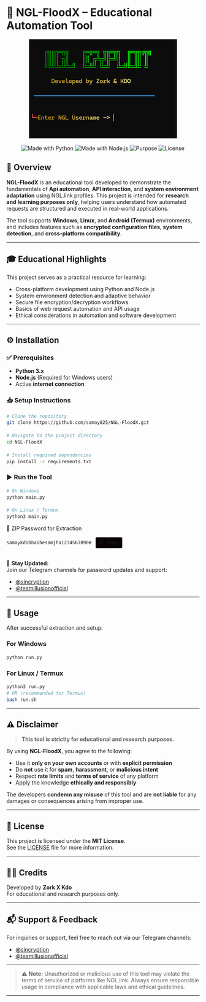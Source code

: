 

# 🔬 NGL-FloodX – Educational Automation Tool

<p align="center">
  <img src="./ngl.png" alt="FrontToolInterface">

</p>

<p align="center">
  <img src="https://img.shields.io/badge/Made%20with-Python-blue.svg" alt="Made with Python">
  <img src="https://img.shields.io/badge/Made%20with-Node.js-green.svg" alt="Made with Node.js">
  <img src="https://img.shields.io/badge/Purpose-Educational-red.svg" alt="Purpose">
  <img src="https://img.shields.io/badge/License-MIT-yellow.svg" alt="License">
</p>

## 📘 Overview

**NGL-FloodX** is an educational tool developed to demonstrate the fundamentals of **Api automation**, **API interaction**, and **system environment adaptation** using NGL.link profiles. This project is intended for **research and learning purposes only**, helping users understand how automated requests are structured and executed in real-world applications.

The tool supports **Windows**, **Linux**, and **Android (Termux)** environments, and includes features such as **encrypted configuration files**, **system detection**, and **cross-platform compatibility**.

---

## 🎓 Educational Highlights

This project serves as a practical resource for learning:

- Cross-platform development using Python and Node.js  
- System environment detection and adaptive behavior  
- Secure file encryption/decryption workflows  
- Basics of web request automation and API usage  
- Ethical considerations in automation and software development  

---

## ⚙️ Installation

### ✅ Prerequisites

- **Python 3.x**
- **Node.js** (Required for Windows users)
- Active **internet connection**

### 📥 Setup Instructions

```bash
# Clone the repository
git clone https://github.com/samay825/NGL-FloodX.git

# Navigate to the project directory
cd NGL-FloodX

# Install required dependencies
pip install -r requirements.txt
```

### ▶️ Run the Tool

```bash
# On Windows
python main.py

# On Linux / Termux
python3 main.py
```

🔐 ZIP Password for Extraction
<div style="display: flex; align-items: center; gap: 10px;">
<code>samaykdobhaihesamjha1234567890#</code>
<kbd onclick="navigator.clipboard.writeText('samaykdobhaihesamjha1234567890#')" style="cursor: pointer; background: #070101ff; border: 1px solid #ccc; padding: 2px 6px; border-radius: 4px;" title="Copy to clipboard">📋 Copy</kbd>
</div>


##

📢 **Stay Updated:**  
Join our Telegram channels for password updates and support:
- [@sincryption](https://t.me/sincryption)
- [@teamillusionofficial](https://t.me/teamillusionofficial)

---

## 🚀 Usage

After successful extraction and setup:

### For Windows
```bash
python run.py
```

### For Linux / Termux
```bash
python3 run.py
# OR (recommended for Termux)
bash run.sh
```

---

## ⚠️ Disclaimer

> **This tool is strictly for educational and research purposes.**

By using **NGL-FloodX**, you agree to the following:

- Use it **only on your own accounts** or with **explicit permission**  
- Do **not** use it for **spam**, **harassment**, or **malicious intent**  
- Respect **rate limits** and **terms of service** of any platform  
- Apply the knowledge **ethically and responsibly**

The developers **condemn any misuse** of this tool and are **not liable** for any damages or consequences arising from improper use.

---

## 📜 License

This project is licensed under the **MIT License**.  
See the [LICENSE](./LICENSE) file for more information.

---

## 👨‍💻 Credits

Developed by **Zork X Kdo**  
For educational and research purposes only.

---

## 📬 Support & Feedback

For inquiries or support, feel free to reach out via our Telegram channels:
- [@sincryption](https://t.me/sincryption)
- [@teamillusionofficial](https://t.me/teamillusionofficial)

---

> ⚠️ **Note:** Unauthorized or malicious use of this tool may violate the terms of service of platforms like NGL.link. Always ensure responsible usage in compliance with applicable laws and ethical guidelines.

---

